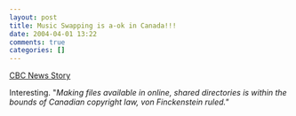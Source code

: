 ```yaml
---
layout: post
title: Music Swapping is a-ok in Canada!!!
date: 2004-04-01 13:22
comments: true
categories: []
---
```

<a href="http://www.cbc.ca/stories/2004/03/31/canada/download_court040331">CBC News Story</a>

Interesting. "<i>Making files available in online, shared directories is within the bounds of Canadian copyright law, von Finckenstein ruled."</i>
